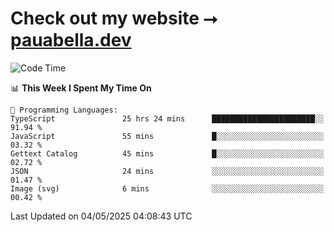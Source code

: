 # Check out my website ⭢ [pauabella.dev](https://pauabella.dev)

<!--START_SECTION:waka-->
![Code Time](http://img.shields.io/badge/Code%20Time-4%2C388%20hrs%2044%20mins-blue)

📊 **This Week I Spent My Time On** 

```text
💬 Programming Languages: 
TypeScript               25 hrs 24 mins      ███████████████████████░░   91.94 % 
JavaScript               55 mins             █░░░░░░░░░░░░░░░░░░░░░░░░   03.32 % 
Gettext Catalog          45 mins             █░░░░░░░░░░░░░░░░░░░░░░░░   02.72 % 
JSON                     24 mins             ░░░░░░░░░░░░░░░░░░░░░░░░░   01.47 % 
Image (svg)              6 mins              ░░░░░░░░░░░░░░░░░░░░░░░░░   00.42 % 
```


 Last Updated on 04/05/2025 04:08:43 UTC
<!--END_SECTION:waka-->
